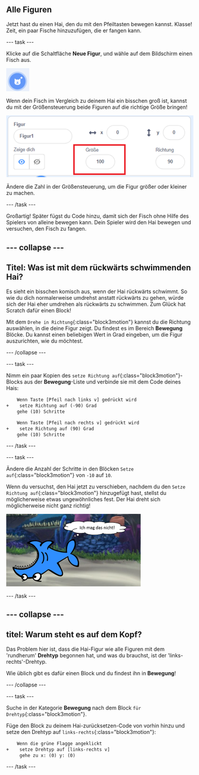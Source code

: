 ## Alle Figuren

Jetzt hast du einen Hai, den du mit den Pfeiltasten bewegen kannst. Klasse! Zeit, ein paar Fische hinzuzufügen, die er fangen kann.

\--- task \---

Klicke auf die Schaltfläche **Neue Figur**, und wähle auf dem Bildschirm einen Fisch aus.

![Die Schaltfläche Neue Figur](images/spritesNewFromLibrary.png)

Wenn dein Fisch im Vergleich zu deinem Hai ein bisschen groß ist, kannst du mit der Größensteuerung beide Figuren auf die richtige Größe bringen!

![Einstellung der Figuren-Größe](images/sprites2.png)

Ändere die Zahl in der Größensteuerung, um die Figur größer oder kleiner zu machen.

\--- /task \---

Großartig! Später fügst du Code hinzu, damit sich der Fisch ohne Hilfe des Spielers von alleine bewegen kann. Dein Spieler wird den Hai bewegen und versuchen, den Fisch zu fangen.

## \--- collapse \---

## Titel: Was ist mit dem rückwärts schwimmenden Hai?

Es sieht ein bisschen komisch aus, wenn der Hai rückwärts schwimmt. So wie du dich normalerweise umdrehst anstatt rückwärts zu gehen, würde sich der Hai eher umdrehen als rückwärts zu schwimmen. Zum Glück hat Scratch dafür einen Block!

Mit dem `Drehe in Richtung`{:class="block3motion"} kannst du die Richtung auswählen, in die deine Figur zeigt. Du findest es im Bereich **Bewegung** Blöcke. Du kannst einen beliebigen Wert in Grad eingeben, um die Figur auszurichten, wie du möchtest.

\--- /collapse \---

\--- task \---

Nimm ein paar Kopien des `setze Richtung auf`{:class="block3motion"}-Blocks aus der **Bewegung**-Liste und verbinde sie mit dem Code deines Hais:

```blocks3
    Wenn Taste [Pfeil nach links v] gedrückt wird
+    setze Richtung auf (-90) Grad
    gehe (10) Schritte
```

```blocks3
    Wenn Taste [Pfeil nach rechts v] gedrückt wird
+    setze Richtung auf (90) Grad
    gehe (10) Schritte
```

\--- /task \---

\--- task \---

Ändere die Anzahl der Schritte in den Blöcken `Setze auf`{:class="block3motion"} von `-10` auf `10`.

Wenn du versuchst, den Hai jetzt zu verschieben, nachdem du den `Setze Richtung auf`{:class="block3motion"} hinzugefügt hast, stellst du möglicherweise etwas ungewöhnliches fest. Der Hai dreht sich möglicherweise nicht ganz richtig!

![Umgedrehter Hai](images/spritesUpsideDown.png)

\--- /task \---

## \--- collapse \---

## titel: Warum steht es auf dem Kopf?

Das Problem hier ist, dass die Hai-Figur wie alle Figuren mit dem 'rundherum' **Drehtyp** begonnen hat, und was du brauchst, ist der 'links-rechts'-Drehtyp.

Wie üblich gibt es dafür einen Block und du findest ihn in **Bewegung**!

\--- /collapse \---

\--- task \---

Suche in der Kategorie **Bewegung** nach dem Block `für Drehtyp`{:class="block3motion"}.

Füge den Block zu deinem Hai-zurücksetzen-Code von vorhin hinzu und setze den Drehtyp auf `links-rechts`{:class="block3motion"}:

```blocks3
    Wenn die grüne Flagge angeklickt
+    setze Drehtyp auf [links-rechts v]
     gehe zu x: (0) y: (0)
```

\--- /task \---